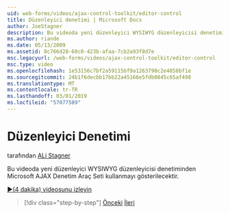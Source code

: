 ```yaml
---
uid: web-forms/videos/ajax-control-toolkit/editor-control
title: Düzenleyici denetimi | Microsoft Docs
author: JoeStagner
description: Bu videoda yeni düzenleyici WYSIWYG düzenleyicisi denetiminden Microsoft AJAX Denetim Araç Seti kullanmayı gösterilecektir.
ms.author: riande
ms.date: 05/13/2009
ms.assetid: 8c766d28-60c0-423b-afaa-7cb2a93f8d7e
msc.legacyurl: /web-forms/videos/ajax-control-toolkit/editor-control
msc.type: video
ms.openlocfilehash: 1e53156c7bf2a59115bf9a1263790c2e4858bf1e
ms.sourcegitcommit: 24b1f6decbb17bb22a45166e5fdb0845c65af498
ms.translationtype: MT
ms.contentlocale: tr-TR
ms.lasthandoff: 03/01/2019
ms.locfileid: "57077589"
---
```

<a name="editor-control"></a>Düzenleyici Denetimi
====================
tarafından [ALi Stagner](https://github.com/JoeStagner)

Bu videoda yeni düzenleyici WYSIWYG düzenleyicisi denetiminden Microsoft AJAX Denetim Araç Seti kullanmayı gösterilecektir.

[&#9654;(4 dakika) videosunu izleyin](https://channel9.msdn.com/Blogs/ASP-NET-Site-Videos/editor-control)

> [!div class="step-by-step"]
> [Önceki](combo-box.md)
> [İleri](editor-control-custom.md)
